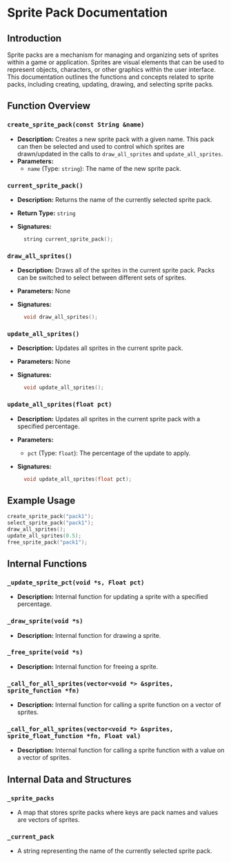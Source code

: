 # Sprite Pack Documentation

## Introduction

Sprite packs are a mechanism for managing and organizing sets of sprites within a game or
application. Sprites are visual elements that can be used to represent objects, characters, or other
graphics within the user interface. This documentation outlines the functions and concepts related
to sprite packs, including creating, updating, drawing, and selecting sprite packs.

## Function Overview

### `create_sprite_pack(const String &name)`

- **Description:** Creates a new sprite pack with a given name. This pack can then be selected and
  used to control which sprites are drawn/updated in the calls to `draw_all_sprites` and
  `update_all_sprites`.
- **Parameters:**
  - `name` (Type: `string`): The name of the new sprite pack.

### `current_sprite_pack()`

- **Description:** Returns the name of the currently selected sprite pack.
- **Return Type:** `string`
- **Signatures:**

  ```cpp
    string current_sprite_pack();
  ```

### `draw_all_sprites()`

- **Description:** Draws all of the sprites in the current sprite pack. Packs can be switched to
  select between different sets of sprites.
- **Parameters:** None
- **Signatures:**

  ```cpp
    void draw_all_sprites();
  ```

### `update_all_sprites()`

- **Description:** Updates all sprites in the current sprite pack.
- **Parameters:** None
- **Signatures:**

  ```cpp
    void update_all_sprites();
  ```

### `update_all_sprites(float pct)`

- **Description:** Updates all sprites in the current sprite pack with a specified percentage.
- **Parameters:**
  - `pct` (Type: `float`): The percentage of the update to apply.
- **Signatures:**

  ```cpp
    void update_all_sprites(float pct);
  ```

## Example Usage

```cpp
create_sprite_pack("pack1");
select_sprite_pack("pack1");
draw_all_sprites();
update_all_sprites(0.5);
free_sprite_pack("pack1");
```

## Internal Functions

### `_update_sprite_pct(void *s, Float pct)`

- **Description:** Internal function for updating a sprite with a specified percentage.

### `_draw_sprite(void *s)`

- **Description:** Internal function for drawing a sprite.

### `_free_sprite(void *s)`

- **Description:** Internal function for freeing a sprite.

### `_call_for_all_sprites(vector<void *> &sprites, sprite_function *fn)`

- **Description:** Internal function for calling a sprite function on a vector of sprites.

### `_call_for_all_sprites(vector<void *> &sprites, sprite_float_function *fn, Float val)`

- **Description:** Internal function for calling a sprite function with a value on a vector of
  sprites.

## Internal Data and Structures

### `_sprite_packs`

- A map that stores sprite packs where keys are pack names and values are vectors of sprites.

### `_current_pack`

- A string representing the name of the currently selected sprite pack.
